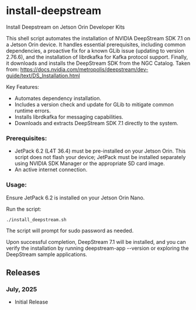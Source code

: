 # install-deepstream
Install Deepstream on Jetson Orin Developer Kits

This shell script automates the installation of NVIDIA DeepStream SDK 7.1 on a Jetson Orin device. It handles essential prerequisites, including common dependencies, a proactive fix for a known GLib issue (updating to version 2.76.6), and the installation of librdkafka for Kafka protocol support. Finally, it downloads and installs the DeepStream SDK from the NGC Catalog. Taken from: https://docs.nvidia.com/metropolis/deepstream/dev-guide/text/DS_Installation.html

Key Features:

* Automates dependency installation.
* Includes a version check and update for GLib to mitigate common runtime errors.
* Installs librdkafka for messaging capabilities.
* Downloads and extracts DeepStream SDK 7.1 directly to the system.

### Prerequisites:

* JetPack 6.2 (L4T 36.4) must be pre-installed on your Jetson Orin. This script does not flash your device; JetPack must be installed separately using NVIDIA SDK Manager or the appropriate SD card image.
* An active internet connection.

### Usage:

Ensure JetPack 6.2 is installed on your Jetson Orin Nano.

Run the script:

```
./install_deepstream.sh
```

The script will prompt for sudo password as needed.

Upon successful completion, DeepStream 7.1 will be installed, and you can verify the installation by running deepstream-app --version or exploring the DeepStream sample applications.

## Releases
### July, 2025
* Initial Release
